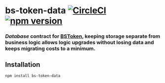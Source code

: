 # bs-token-data [![CircleCI](https://circleci.com/gh/BancoSabadell/bs-token-data.svg?style=shield)](https://circleci.com/gh/BancoSabadell/bs-token-data) [![npm version](https://badge.fury.io/js/bs-token-data.svg)](https://badge.fury.io/js/bs-token-data)

### _Database_ contract for [BSToken](https://github.com/BancoSabadell/bs-token), keeping storage separate from business logic allows logic upgrades without losing data and keeps migrating costs to a minimum.

## Installation
```bash
npm install bs-token-data
```
